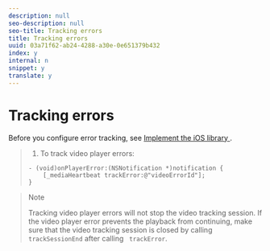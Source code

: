 ```yaml
---
description: null
seo-description: null
seo-title: Tracking errors
title: Tracking errors
uuid: 03a71f62-ab24-4288-a30e-0e651379b432
index: y
internal: n
snippet: y
translate: y
---
```


# Tracking errors

Before you configure error tracking, see [ Implement the iOS library ](c_vhl_imp-lib-ios.md#concept_A72BFE683F4A4A3397FD0C71E955DF07). 

>1. To track video player errors:
>
>   ```
>   - (void)onPlayerError:(NSNotification *)notification { 
>       [_mediaHeartbeat trackError:@"videoErrorId"]; 
>   } 
>   
>   ```

>   >[!NOTE]
>   >
>   >Tracking video player errors will not stop the video tracking session. If the video player error prevents the playback from continuing, make sure that the video tracking session is closed by calling ` trackSessionEnd` after calling ` trackError`. 
>
